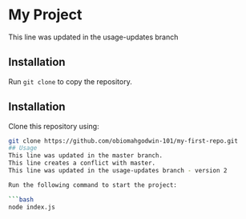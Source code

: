 # My Project
This line was updated in the usage-updates branch

## Installation
Run `git clone` to copy the repository.
## Installation  

Clone this repository using:  

```bash
git clone https://github.com/obiomahgodwin-101/my-first-repo.git
## Usage  
This line was updated in the master branch.
This line creates a conflict with master.
This line was updated in the usage-updates branch - version 2

Run the following command to start the project:  

```bash
node index.js



